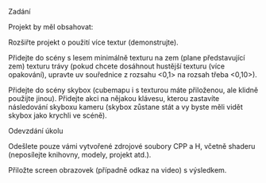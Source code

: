 Zadání

Projekt by měl obsahovat:

Rozšiřte projekt o použití více textur (demonstrujte).

Přidejte do scény s lesem minimálně texturu na zem (plane představující zem) texturu trávy (pokud chcete dosáhnout hustější texturu (více opakování), upravte uv souřednice z rozsahu <0,1> na rozsah třeba <0,10>).

Přidejte do scény skybox (cubemapu i s texturou máte přiloženou, ale klidně použijte jinou). Přidejte akci na nějakou klávesu, kterou zastavíte následování skyboxu kameru (skybox zůstane stát a vy byste měli vidět skybox jako krychli ve scéně).

Odevzdání úkolu

Odešlete pouze vámi vytvořené zdrojové soubory CPP a H, včetně shaderu (neposílejte knihovny, modely, projekt atd.).

Přiložte screen obrazovek (případně odkaz na video) s výsledkem.
